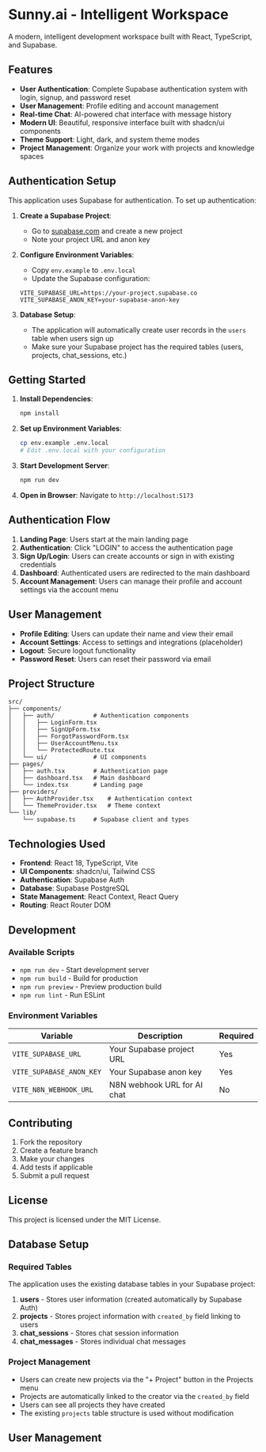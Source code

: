 # Sunny.ai - Intelligent Workspace

A modern, intelligent development workspace built with React, TypeScript, and Supabase.

## Features

- **User Authentication**: Complete Supabase authentication system with login, signup, and password reset
- **User Management**: Profile editing and account management
- **Real-time Chat**: AI-powered chat interface with message history
- **Modern UI**: Beautiful, responsive interface built with shadcn/ui components
- **Theme Support**: Light, dark, and system theme modes
- **Project Management**: Organize your work with projects and knowledge spaces

## Authentication Setup

This application uses Supabase for authentication. To set up authentication:

1. **Create a Supabase Project**:
   - Go to [supabase.com](https://supabase.com) and create a new project
   - Note your project URL and anon key

2. **Configure Environment Variables**:
   - Copy `env.example` to `.env.local`
   - Update the Supabase configuration:
   ```env
   VITE_SUPABASE_URL=https://your-project.supabase.co
   VITE_SUPABASE_ANON_KEY=your-supabase-anon-key
   ```

3. **Database Setup**:
   - The application will automatically create user records in the `users` table when users sign up
   - Make sure your Supabase project has the required tables (users, projects, chat_sessions, etc.)

## Getting Started

1. **Install Dependencies**:
   ```bash
   npm install
   ```

2. **Set up Environment Variables**:
   ```bash
   cp env.example .env.local
   # Edit .env.local with your configuration
   ```

3. **Start Development Server**:
   ```bash
   npm run dev
   ```

4. **Open in Browser**:
   Navigate to `http://localhost:5173`

## Authentication Flow

1. **Landing Page**: Users start at the main landing page
2. **Authentication**: Click "LOGIN" to access the authentication page
3. **Sign Up/Login**: Users can create accounts or sign in with existing credentials
4. **Dashboard**: Authenticated users are redirected to the main dashboard
5. **Account Management**: Users can manage their profile and account settings via the account menu

## User Management

- **Profile Editing**: Users can update their name and view their email
- **Account Settings**: Access to settings and integrations (placeholder)
- **Logout**: Secure logout functionality
- **Password Reset**: Users can reset their password via email

## Project Structure

```
src/
├── components/
│   ├── auth/           # Authentication components
│   │   ├── LoginForm.tsx
│   │   ├── SignUpForm.tsx
│   │   ├── ForgotPasswordForm.tsx
│   │   ├── UserAccountMenu.tsx
│   │   └── ProtectedRoute.tsx
│   └── ui/             # UI components
├── pages/
│   ├── auth.tsx        # Authentication page
│   ├── dashboard.tsx   # Main dashboard
│   └── index.tsx       # Landing page
├── providers/
│   ├── AuthProvider.tsx    # Authentication context
│   └── ThemeProvider.tsx   # Theme context
└── lib/
    └── supabase.ts     # Supabase client and types
```

## Technologies Used

- **Frontend**: React 18, TypeScript, Vite
- **UI Components**: shadcn/ui, Tailwind CSS
- **Authentication**: Supabase Auth
- **Database**: Supabase PostgreSQL
- **State Management**: React Context, React Query
- **Routing**: React Router DOM

## Development

### Available Scripts

- `npm run dev` - Start development server
- `npm run build` - Build for production
- `npm run preview` - Preview production build
- `npm run lint` - Run ESLint

### Environment Variables

| Variable | Description | Required |
|----------|-------------|----------|
| `VITE_SUPABASE_URL` | Your Supabase project URL | Yes |
| `VITE_SUPABASE_ANON_KEY` | Your Supabase anon key | Yes |
| `VITE_N8N_WEBHOOK_URL` | N8N webhook URL for AI chat | No |

## Contributing

1. Fork the repository
2. Create a feature branch
3. Make your changes
4. Add tests if applicable
5. Submit a pull request

## License

This project is licensed under the MIT License.

## Database Setup

### Required Tables

The application uses the existing database tables in your Supabase project:

1. **users** - Stores user information (created automatically by Supabase Auth)
2. **projects** - Stores project information with `created_by` field linking to users
3. **chat_sessions** - Stores chat session information
4. **chat_messages** - Stores individual chat messages

### Project Management

- Users can create new projects via the "+ Project" button in the Projects menu
- Projects are automatically linked to the creator via the `created_by` field
- Users can see all projects they have created
- The existing `projects` table structure is used without modification

## User Management
